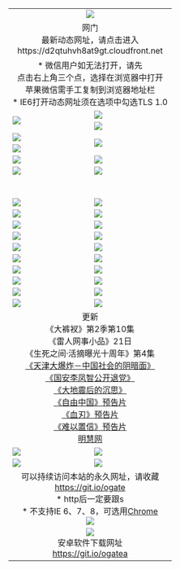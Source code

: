﻿<table>
  <tr></tr>
  <tr><td colspan=2 align=center><img src="https://cloud.githubusercontent.com/assets/11880933/13434984/f430fae2-e012-11e5-814f-c2df1e82b247.jpg" /></td></tr>
  <tr><td colspan=2 align=center>网门<br>最新动态网址，请点击进入
<br>https://d2qtuhvh8at9gt.cloudfront.net
    </td>
  </tr>
  <tr>
    <td colspan=2 align=center>* 微信用户如无法打开，请先<br>点击右上角三个点，选择在浏览器中打开<br>苹果微信需手工复制到浏览器地址栏
    <br>* IE6打开动态网址须在选项中勾选TLS 1.0</td>
  </tr>
  <tr>
    <td rowspan=2><a href="https://d2qtuhvh8at9gt.cloudfront.net/ogUP.aspx?name=11DKC.mp4&list=11DKC" target="_blank"><img src="https://d2qtuhvh8at9gt.cloudfront.net/Up/11DKC1.jpg" /></a></td> 
    <td><div><a href="https://d2qtuhvh8at9gt.cloudfront.net/ogUP.aspx?name=LRWS.mp4&list=LRWS" target="_blank"><img src="https://d2qtuhvh8at9gt.cloudfront.net/Up/LRWS.jpg" /></a></td>
   </tr>
  <tr>
    <td><a href="https://d2qtuhvh8at9gt.cloudfront.net/ogNiceVedio.aspx" target="_blank"><img src="https://d2qtuhvh8at9gt.cloudfront.net/Up/11TGKDY.jpg" /></a></td>
  </tr>
  <tr>
    <td><a href="https://d2qtuhvh8at9gt.cloudfront.net/ogUP.aspx?name=JQR.mp4&count=2" target="_blank"><img src="https://d2qtuhvh8at9gt.cloudfront.net/Up/JQR.jpg" /></a></td>   
    <td rowspan=2><a href="https://d2qtuhvh8at9gt.cloudfront.net/ogUP.aspx?name=JP.mp4&count=9" target="_blank"><img src="https://d2qtuhvh8at9gt.cloudfront.net/Up/JP.jpg" /></td>
  </tr>
  <tr>
    <td><a href="https://d2qtuhvh8at9gt.cloudfront.net/ogUP.aspx?name=WH.mp4" target="_blank"><img src="https://d2qtuhvh8at9gt.cloudfront.net/Up/WH.jpg" /></a></td>
  </tr>
  <tr>
    <td><a href="https://d2qtuhvh8at9gt.cloudfront.net/ogUP.aspx?name=SSZJ.mp4&list=SSZJ" target="_blank"><img src="https://d2qtuhvh8at9gt.cloudfront.net/Up/SSZJ.jpg" /></a></td>
    <td><a href="https://d2qtuhvh8at9gt.cloudfront.net/ogUP.aspx?name=1XQK.mp4&count=13" target="_blank"><img src="https://d2qtuhvh8at9gt.cloudfront.net/Up/1XQK.jpg" /></a</td>
  </tr>
  <tr>
    <td><a href="https://d2qtuhvh8at9gt.cloudfront.net/ogUP.aspx?name=ZY.mp4&count=2015|16" target="_blank"><img src="https://d2qtuhvh8at9gt.cloudfront.net/Up/ZY.jpg" /></a</td>
    <td><a href="https://d2qtuhvh8at9gt.cloudfront.net/ogUP.aspx?name=XTFY.mp4&count=B|2,A|24" target="_blank"><img src="https://d2qtuhvh8at9gt.cloudfront.net/Up/XTFY.jpg" /></a></td>
  </tr>
  <tr height="40">
  </tr>
  <tr>
    <td><a href="https://d2qtuhvh8at9gt.cloudfront.net/ogUP.aspx?name=4SQQ.mp4&list=4SQQ" target="_blank"><img src="https://d2qtuhvh8at9gt.cloudfront.net/Up/4SQQ0.jpg"/></a></td>
    <td><a href="https://d2qtuhvh8at9gt.cloudfront.net/ogUP.aspx?name=4SHQ.mp4&list=4SHQ" target="_blank"><img src="https://d2qtuhvh8at9gt.cloudfront.net/Up/4SHQ0.jpg"/></a></td>
  </tr>
  <tr>
    <td><a href="https://d2qtuhvh8at9gt.cloudfront.net/ogUP.aspx?name=4SZG.mp4&list=4SZG" target="_blank"><img src="https://d2qtuhvh8at9gt.cloudfront.net/Up/4SZG0.jpg"/></a></td>
    <td><a href="https://d2qtuhvh8at9gt.cloudfront.net/ogUP.aspx?name=4SDJ.mp4&list=4SDJ" target="_blank"><img src="https://d2qtuhvh8at9gt.cloudfront.net/Up/4SDJ0.jpg"/></a></td>
  </tr>
  <tr>
    <td><a href="https://d2qtuhvh8at9gt.cloudfront.net/ogUP.aspx?name=4SGX.mp4&list=4SGX" target="_blank"><img src="https://d2qtuhvh8at9gt.cloudfront.net/Up/4SGX0.jpg"/></a></td>
    <td><a href="https://d2qtuhvh8at9gt.cloudfront.net/ogUP.aspx?name=4SHD.mp4&list=4SHD" target="_blank"><img src="https://d2qtuhvh8at9gt.cloudfront.net/Up/4SHD0.jpg"/></a></td>
  </tr>
  <tr>
    <td><a href="https://d2qtuhvh8at9gt.cloudfront.net/ogUP.aspx?name=4CTX.mp4&list=4CTX" target="_blank"><img src="https://d2qtuhvh8at9gt.cloudfront.net/Up/4CTX0.jpg"/></a></td>
    <td><a href="https://d2qtuhvh8at9gt.cloudfront.net/ogUP.aspx?name=4CWZ.mp4&list=4CWZ" target="_blank"><img src="https://d2qtuhvh8at9gt.cloudfront.net/Up/4CWZ0.jpg"/></a></td>
  </tr>
  <tr>
    <td><a href="https://d2qtuhvh8at9gt.cloudfront.net/onUP.aspx?name=https://d1qhweuvr3wm0g.cloudfront.net/" target="_blank"><img src="https://d2qtuhvh8at9gt.cloudfront.net/Up/0DTW.jpg"/></a></td>
    <td><a href="https://d2qtuhvh8at9gt.cloudfront.net/onUP.aspx?name=https://d240ns8up8earz.cloudfront.net/acenter/" target="_blank"><img src="https://d2qtuhvh8at9gt.cloudfront.net/Up/0TDW.jpg" /></a></td>
  </tr>
  <tr>
    <td><a href="https://d2qtuhvh8at9gt.cloudfront.net/onUP.aspx?name=https://d4508d6vomz2p.cloudfront.net/gb/nsc413.htm" target="_blank"><img src="https://d2qtuhvh8at9gt.cloudfront.net/Up/0DJY.jpg" /></a></td>
    <td><a href="https://d2qtuhvh8at9gt.cloudfront.net/onUP.aspx?name=https://d3bxwq7vzudb5l.cloudfront.net/xtr/gb/prog204.html" target="_blank"><img src="https://d2qtuhvh8at9gt.cloudfront.net/Up/0XTR.jpg" /></a></td>
  </tr>
  <tr>
    <td><a href="https://d2qtuhvh8at9gt.cloudfront.net/onUP.aspx?name=https://d3aj00iefsmfgc.cloudfront.net/" target="_blank"><img src="https://d2qtuhvh8at9gt.cloudfront.net/Up/0MHW.jpg" /></a></td>
    <td><a href="https://d2qtuhvh8at9gt.cloudfront.net/onUP.aspx?name=https://d1sbg9daat0zu5.cloudfront.net/" target="_blank"><img src="https://d2qtuhvh8at9gt.cloudfront.net/Up/0ZJW.jpg" /></a></td>
  </tr>
  <tr>
    <td><a href="https://d2qtuhvh8at9gt.cloudfront.net/ogUP.aspx?name=0FG.zip" target="_blank"><img src="https://d2qtuhvh8at9gt.cloudfront.net/Up/0FG.jpg" /></a></td>
    <td><a href="https://d2qtuhvh8at9gt.cloudfront.net/ogUP.aspx?name=0FGA.apk" target="_blank"><img src="https://d2qtuhvh8at9gt.cloudfront.net/Up/0FGA.jpg" /></a></td>
  </tr>
  <tr>
    <td><a href="https://d2qtuhvh8at9gt.cloudfront.net/ogUP.aspx?name=0U.zip" target="_blank"><img src="https://d2qtuhvh8at9gt.cloudfront.net/Up/0U.jpg" /></a></td>
    <td><a href="https://d2qtuhvh8at9gt.cloudfront.net/ogUP.aspx?name=0UA.apk" target="_blank"><img src="https://d2qtuhvh8at9gt.cloudfront.net/Up/0UA.jpg" /></a></td>
  </tr>
  <tr>
    <td><a href="https://d2qtuhvh8at9gt.cloudfront.net/ogUP.aspx?name=0iPPOTV.zip" target="_blank"><img src="https://d2qtuhvh8at9gt.cloudfront.net/Up/0iPPOTV.jpg" /></a></td>
    <td><a href="https://d2qtuhvh8at9gt.cloudfront.net/ogUP.aspx?name=0iNTD.apk" target="_blank"><img src="https://d2qtuhvh8at9gt.cloudfront.net/Up/0iNTD.jpg" /></a></td>
  </tr>
  <tr>
    <td colspan=2 align=center>更新<br>
      《大裤衩》第2季第10集<br>
      《雷人网事小品》21日<br>
      《生死之间·活摘曝光十周年》第4集</a><br>
      <a href="https://d2qtuhvh8at9gt.cloudfront.net/ogUP.aspx?name=4TJDBZ.mp4" target="_blank">《天津大爆炸－中国社会的阴暗面》</a><br>
      <a href="https://d2qtuhvh8at9gt.cloudfront.net/ogUP.aspx?name=4LFZ.mp4" target="_blank">《国安李凤智公开退党》</a><br>
      <a href="https://d2qtuhvh8at9gt.cloudfront.net/ogUP.aspx?name=4DDZHDCS.mp4" target="_blank">《大地震后的沉思》</a><br>
      <a href="https://d2qtuhvh8at9gt.cloudfront.net/ogUP.aspx?name=11ZYZG0.mp4" target="_blank">《自由中国》预告片</a><br>
      <a href="https://d2qtuhvh8at9gt.cloudfront.net/ogUP.aspx?name=11XR.mp4" target="_blank">《血刃》预告片</a><br>
      <a href="https://d2qtuhvh8at9gt.cloudfront.net/ogUP.aspx?name=11NYZX.mp4&count=2" target="_blank">《难以置信》预告片</a><br>
      <a href="https://d2qtuhvh8at9gt.cloudfront.net/onUP.aspx?name=https://www.minghui.org/" target="_blank">明慧网</a></td>
    </td>
  </tr>
  <tr>
    <td><a href="https://d2qtuhvh8at9gt.cloudfront.net/ogNice.aspx" target="_blank"><img src="https://cloud.githubusercontent.com/assets/11880933/13720378/f84bb392-e841-11e5-8739-815049dd6ff8.jpg" /></a></td>
    <td><a href="https://d2qtuhvh8at9gt.cloudfront.net/onCO.aspx?ob=600事物&op=增删改&args=WH1~%23类型6新闻%7c%23类型6评论&mode=" target="_blank"><img src="https://cloud.githubusercontent.com/assets/11880933/13720380/04d76a16-e842-11e5-8833-e627daa88802.jpg" /></a></td> 
  </tr>
  <tr>
    <td><a href="https://d2qtuhvh8at9gt.cloudfront.net/ogDY.aspx" target="_blank"><img src="https://cloud.githubusercontent.com/assets/11880933/13720384/11817090-e842-11e5-9571-7dc2f1af9f42.jpg" /></a></td>
    <td><a href="https://d2qtuhvh8at9gt.cloudfront.net/ogST.aspx" target="_blank"><img src="https://cloud.githubusercontent.com/assets/11880933/13720385/1467ea3c-e842-11e5-86df-c96c9a556aaf.jpg" /></a></td> 
  </tr>
  <!--tr>
    <td colspan=2 align=center>
      <微信可扫描以下临时二维码<br/>https://bit.ly/1mBQHW8<br/><a href="https://d2qtuhvh8at9gt.cloudfront.net/Up/0WMGDL3.png" target="_blank"><img src="https://d2qtuhvh8at9gt.cloudfront.net/Up/0WMGD3.png"/></a>
  </tr-->
  <tr>
    <td colspan=2 align=center>可以持续访问本站的永久网址，请收藏<br/><a href="https://git.io/ogate" target="_blank">https://git.io/ogate</a><br/>* http后一定要跟s<br/>* 不支持IE 6、7、8，可选用<a href="http://www.odisk.org/Upload/0ChromePortable.zip">Chrome</a><br/><a href="https://d2qtuhvh8at9gt.cloudfront.net/Up/0WMGDL2.png" target="_blank"><img src="https://d2qtuhvh8at9gt.cloudfront.net/Up/0WMGD2.png"/></a></td>
  </tr>
  <tr>
    <td colspan=2 align=center><a href="https://d2qtuhvh8at9gt.cloudfront.net/ogUP.aspx?name=0oGate.apk" target="_blank"><img src="https://cloud.githubusercontent.com/assets/11880933/13720399/75e143ee-e842-11e5-9f0a-1421f423c80f.jpg" /></a><br>安卓软件下载网址<br><a href="https://git.io/ogatea">https://git.io/ogatea</a></td>
  </tr>
  <!--tr>
    <td colspan=2 align=center>可能失效的动态网址
    </td>
  </tr-->
</table>
